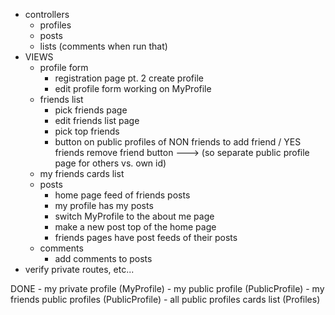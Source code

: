 - controllers 
    - profiles
    - posts
    - lists
    (comments when run that)
- VIEWS 
    - profile form 
        - registration page pt. 2 create profile
        - edit profile form working on MyProfile
    - friends list
        - pick friends page
        - edit friends list page
        - pick top friends
        - button on public profiles of NON friends to add friend / YES friends remove friend button
            ---> (so separate public profile page for others vs. own id)
    - my friends cards list 
    - posts 
        - home page feed of friends posts 
        - my profile has my posts 
        - switch MyProfile to the about me page
        - make a new post top of the home page
        - friends pages have post feeds of their posts
    - comments 
        - add comments to posts
- verify private routes, etc... 

DONE
    - my private profile (MyProfile)
    - my public profile (PublicProfile)
    - my friends public profiles (PublicProfile)
    - all public profiles cards list (Profiles)
